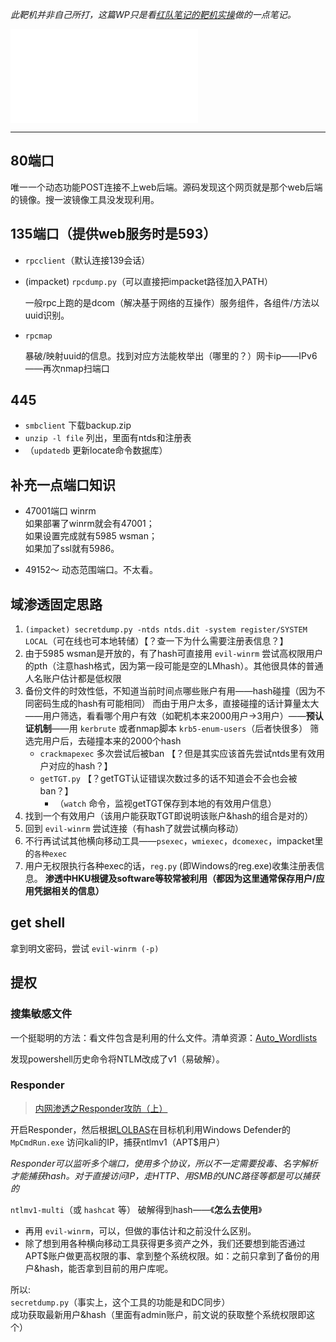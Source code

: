 *此靶机并非自己所打，这篇WP只是看[红队笔记的靶机实操](https://www.bilibili.com/video/BV1FR4y1r7Do)做的一点笔记。*

<iframe src="//player.bilibili.com/player.html?aid=349083034&bvid=BV1FR4y1r7Do&cid=932436916&page=1" scrolling="no" border="0" frameborder="no" framespacing="0" allowfullscreen="true"> </iframe>

---

## 80端口 

唯一一个动态功能POST连接不上web后端。源码发现这个网页就是那个web后端的镜像。搜一波镜像工具没发现利用。


## 135端口（提供web服务时是593）

- `rpcclient`（默认连接139会话）

- (impacket) `rpcdump.py`（可以直接把impacket路径加入PATH）

    一般rpc上跑的是dcom（解决基于网络的互操作）服务组件，各组件/方法以uuid识别。

- `rpcmap` 

    暴破/映射uuid的信息。找到对应方法能枚举出（哪里的？）网卡ip——IPv6——再次nmap扫端口


## 445 

- `smbclient` 下载backup.zip
- `unzip -l file` 列出，里面有ntds和注册表
- （`updatedb` 更新locate命令数据库）


## 补充一点端口知识

- 47001端口 winrm  
    如果部署了winrm就会有47001；  
    如果设置完成就有5985 wsman；  
    如果加了ssl就有5986。  

- 49152～ 动态范围端口。不太看。


## 域渗透固定思路

1. `(impacket) secretdump.py -ntds ntds.dit -system register/SYSTEM LOCAL`（可在线也可本地转储）【？查一下为什么需要注册表信息？】
1. 由于5985 wsman是开放的，有了hash可直接用 `evil-winrm` 尝试高权限用户的pth（注意hash格式，因为第一段可能是空的LMhash）。其他很具体的普通人名账户估计都是低权限
1. 备份文件的时效性低，不知道当前时间点哪些账户有用——hash碰撞（因为不同密码生成的hash有可能相同）
    而由于用户太多，直接碰撞的话计算量太大——用户筛选，看看哪个用户有效（如靶机本来2000用户→3用户）——**预认证机制**——用 `kerbrute` 或者nmap脚本 `krb5-enum-users`（后者快很多）
    筛选完用户后，去碰撞本来的2000个hash
    - `crackmapexec` 多次尝试后被ban 【？但是其实应该首先尝试ntds里有效用户对应的hash？】
    - `getTGT.py` 【？getTGT认证错误次数过多的话不知道会不会也会被ban？】
        - （`watch` 命令，监视getTGT保存到本地的有效用户信息）
1. 找到一个有效用户（该用户能获取TGT即说明该账户&hash的组合是对的）
1. 回到 `evil-winrm` 尝试连接（有hash了就尝试横向移动）
1. 不行再试试其他横向移动工具——`psexec`，`wmiexec`，`dcomexec`，impacket里的`各种exec`
1. 用户无权限执行各种exec的话，`reg.py` (即Windows的reg.exe)收集注册表信息。 **渗透中HKU根键及software等较常被利用（都因为这里通常保存用户/应用凭据相关的信息）**


## get shell

拿到明文密码，尝试 `evil-winrm (-p)`


## 提权

### 搜集敏感文件

一个挺聪明的方法：看文件包含是利用的什么文件。清单资源：[Auto_Wordlists](https://github.com/carlospolop/Auto_Wordlists/blob/main/wordlists/file_inclusion_windows.txt)

发现powershell历史命令将NTLM改成了v1（易破解）。

### Responder

> [内网渗透之Responder攻防（上）](https://www.freebuf.com/articles/network/256844.html)

开启Responder，然后根据[LOLBAS](https://lolbas-project.github.io/)在目标机利用Windows Defender的 `MpCmdRun.exe` 访问kali的IP，捕获ntlmv1（APT$用户）

*Responder可以监听多个端口，使用多个协议，所以不一定需要投毒、名字解析才能捕获hash。对于直接访问IP，走HTTP、用SMB的UNC路径等都是可以捕获的*

`ntlmv1-multi`（或 `hashcat` 等） 破解得到hash——《**怎么去使用**》

- 再用 `evil-winrm`，可以，但做的事估计和之前没什么区别。
- 除了想到用各种横向移动工具获得更多资产之外，我们还要想到能否通过APT$账户做更高权限的事、拿到整个系统权限。如：之前只拿到了备份的用户&hash，能否拿到目前的用户库呢。

所以:  
`secretdump.py`（事实上，这个工具的功能是和DC同步）  
成功获取最新用户&hash（里面有admin账户，前文说的获取整个系统权限即这个）
